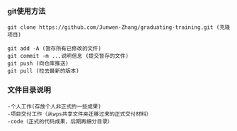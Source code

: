 ### git使用方法

```
git clone https://github.com/Junwen-Zhang/graduating-training.git (克隆项目)

git add -A (暂存所有已修改的文件)
git commit -m ...说明信息 (提交暂存的文件)
git push (向仓库推送)
git pull (拉去最新的版本)
```

### 文件目录说明

```
-个人工作(存放个人非正式的一些成果)
-项目交付工作（从wps共享文件夹迁移过来的正式交付材料）
-code（正式的代码成果，后期再细分目录）
```




